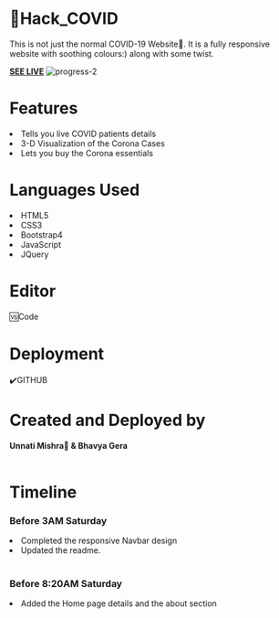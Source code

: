 #  📍Hack_COVID

This is not just the normal COVID-19 Website📱. It is a fully responsive website with soothing colours:) along with some twist.
<br>

<b><a href="https://codesbyunnati.github.io/Hack_COVID/">SEE LIVE</a></b>
<img src="https://i.ibb.co/GQcL9pF/progress-2.png" alt="progress-2" border="0">
<br>

<h1>Features</h1>

<li>Tells you live COVID patients details</li>
<li>3-D Visualization of the Corona Cases</li>
<li>Lets you buy the Corona essentials</li>

<h1>Languages Used</h1>
<li>HTML5</li>
<li>CSS3</li>
<li>Bootstrap4</li>
<li>JavaScript</li>
<li>JQuery</li>


<h1>Editor</h1>
🆚Code

<h1>Deployment</h1>
	✔️GITHUB

<h1>Created and Deployed by</h1>
  <b>Unnati Mishra🙎 & Bhavya Gera</b>
  <br><br>
  
  <h1>Timeline</h1>
  
<h3>Before 3AM Saturday</h3>
<li>Completed the responsive Navbar design</li>
<li>Updated the readme.</li>
<br>

<h3>Before 8:20AM Saturday</h3>
<li> Added the Home page details and the about section</li>
